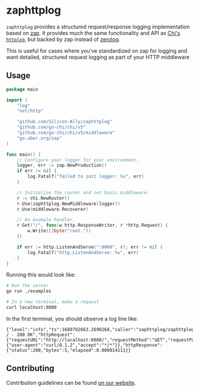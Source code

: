 # zaphttplog

`zaphttplog` provides a structured request/response logging implementation based on [zap](https://go.uber.org/zap). It provides much the same functionality and API as [Chi's `httplog`](https://github.com/go-chi/httplog), but backed by zap instead of [zerolog](https://github.com/rs/zerolog).

This is useful for cases where you've standardized on zap for logging and want detailed, structured request logging as part of your HTTP middleware

## Usage

```go
package main

import (
	"log"
	"net/http"

	"github.com/Silicon-Ally/zaphttplog"
	"github.com/go-chi/chi/v5"
	"github.com/go-chi/chi/v5/middleware"
	"go.uber.org/zap"
)

func main() {
	// Configure your logger for your environment.
	logger, err := zap.NewProduction()
	if err != nil {
		log.Fatalf("failed to init logger: %v", err)
	}

	// Initialize the router and set basic middleware.
	r := chi.NewRouter()
	r.Use(zaphttplog.NewMiddleware(logger))
	r.Use(middleware.Recoverer)

	// An example handler.
	r.Get("/", func(w http.ResponseWriter, r *http.Request) {
		w.Write([]byte("root."))
	})

	if err := http.ListenAndServe(":8080", r); err != nil {
		log.Fatalf("http.ListenAndServe: %v", err)
	}
}
```

Running this would look like:

```bash
# Run the server
go run ./examples

# In a new terminal, make a request
curl localhost:8080
```

In the first terminal, you should observe a log line like:

```
{"level":"info","ts":1689792663.2690268,"caller":"zaphttplog/zaphttplog.go:201","msg":"GET / - 200 OK","httpRequest":{"requestURL":"http://localhost:8080/","requestMethod":"GET","requestPath":"/","remoteIP":"127.0.0.1:57954","proto":"HTTP/1.1","scheme":"http","header":{"user-agent":"curl/8.1.2","accept":"*/*"}},"httpResponse":{"status":200,"bytes":5,"elapsed":0.000014111}}
```

## Contributing

Contribution guidelines can be found [on our website](https://siliconally.org/oss/contributor-guidelines).
